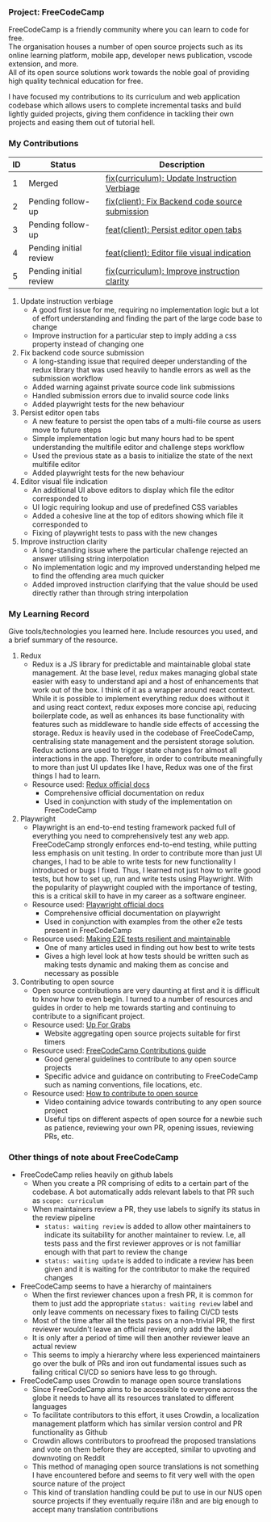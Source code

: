 ### Project: FreeCodeCamp

FreeCodeCamp is a friendly community where you can learn to code for free.  
The organisation houses a number of open source projects such as its online learning platform, mobile app, developer news publication, vscode extension, and more.  
All of its open source solutions work towards the noble goal of providing high quality technical education for free.

I have focused my contributions to its curriculum and web application codebase which allows users to complete incremental tasks and build lightly guided projects, giving them confidence in tackling their own projects and easing them out of tutorial hell.
### My Contributions

| ID | Status | Description |
| -- | ------ | ----------- |
| 1 | Merged | [fix(curriculum): Update Instruction Verbiage](https://github.com/freeCodeCamp/freeCodeCamp/pull/59101) |
| 2 | Pending follow-up | [fix(client): Fix Backend code source submission](https://github.com/freeCodeCamp/freeCodeCamp/pull/58832) |
| 3 | Pending follow-up | [feat(client): Persist editor open tabs](https://github.com/freeCodeCamp/freeCodeCamp/pull/59103) |
| 4 | Pending initial review | [feat(client): Editor file visual indication](https://github.com/freeCodeCamp/freeCodeCamp/pull/59186) |
| 5 | Pending initial review | [fix(curriculum): Improve instruction clarity](https://github.com/freeCodeCamp/freeCodeCamp/pull/59353) |

1. Update instruction verbiage
   * A good first issue for me, requiring no implementation logic but a lot of effort understanding and finding the part of the large code base to change
   * Improve instruction for a particular step to imply adding a css property instead of changing one
2. Fix backend code source submission
   * A long-standing issue that required deeper understanding of the redux library that was used heavily to handle errors as well as the submission workflow
   * Added warning against private source code link submissions
   * Handled submission errors due to invalid source code links
   * Added playwright tests for the new behaviour
3. Persist editor open tabs
   * A new feature to persist the open tabs of a multi-file course as users move to future steps
   * Simple implementation logic but many hours had to be spent understanding the multifile editor and challenge steps workflow
   * Used the previous state as a basis to initialize the state of the next multifile editor
   * Added playwright tests for the new behaviour
4. Editor visual file indication
   * An additional UI above editors to display which file the editor corresponded to
   * UI logic requiring lookup and use of predefined CSS variables
   * Added a cohesive line at the top of editors showing which file it corresponded to
   * Fixing of playwright tests to pass with the new changes
5. Improve instruction clarity
   * A long-standing issue where the particular challenge rejected an answer utilising string interpolation
   * No implementation logic and my improved understanding helped me to find the offending area much quicker
   * Added improved instruction clarifying that the value should be used directly rather than through string interpolation

### My Learning Record

Give tools/technologies you learned here. Include resources you used, and a brief summary of the resource.
1. Redux  
   * Redux is a JS library for predictable and maintainable global state management. At the base level, redux makes managing global state easier with easy to understand api and a host of enhancements that work out of the box. I think of it as a wrapper around react context. While it is possible to implement everything redux does without it and using react context, redux exposes more concise api, reducing boilerplate code, as well as enhances its base functionality with features such as middleware to handle side effects of accessing the storage.
Redux is heavily used in the codebase of FreeCodeCamp, centralising state management and the persistent storage solution. Redux actions are used to trigger state changes for almost all interactions in the app.
Therefore, in order to contribute meaningfully to more than just UI updates like I have, Redux was one of the first things I had to learn.
   * Resource used: [Redux official docs](https://redux.js.org)
     * Comprehensive official documentation on redux
     * Used in conjunction with study of the implementation on FreeCodeCamp
2. Playwright
   * Playwright is an end-to-end testing framework packed full of everything you need to comprehensively test any web app. FreeCodeCamp strongly enforces end-to-end testing, while putting less emphasis on unit testing. In order to contribute more than just UI changes, I had to be able to write tests for new functionality I introduced or bugs I fixed. Thus, I learned not just how to write good tests, but how to set up, run and write tests using Playwright. With the popularity of playwright coupled with the importance of testing, this is a critical skill to have in my career as a software engineer.
   * Resource used: [Playwright official docs](https://playwright.dev/docs/intro)
     * Comprehensive official documentation on playwright
     * Used in conjunction with examples from the other e2e tests present in FreeCodeCamp
   * Resource used: [Making E2E tests resilient and maintainable](https://medium.com/@jeremie.fleurant/how-i-managed-to-leave-my-e2e-tests-for-months-and-find-them-all-green-32dd3361c082)
     * One of many articles used in finding out how best to write tests
     * Gives a high level look at how tests should be written such as making tests dynamic and making them as concise and necessary as possible
3. Contributing to open source
   * Open source contributions are very daunting at first and it is difficult to know how to even begin. I turned to a number of resources and guides in order to help me towards starting and continuing to contribute to a significant project.
   * Resource used: [Up For Grabs](https://up-for-grabs.net)
     * Website aggregating open source projects suitable for first timers
   * Resource used: [FreeCodeCamp Contributions guide](https://contribute.freecodecamp.org/intro/)
     * Good general guidelines to contribute to any open source projects
     * Specific advice and guidance on contributing to FreeCodeCamp such as naming conventions, file locations, etc.
   * Resource used: [How to contribute to open source](https://www.youtube.com/watch?v=cuoNzXFLitc)
     * Video containing advice towards contributing to any open source project
     * Useful tips on different aspects of open source for a newbie such as patience, reviewing your own PR, opening issues, reviewing PRs, etc.

### Other things of note about FreeCodeCamp
* FreeCodeCamp relies heavily on github labels
  * When you create a PR comprising of edits to a certain part of the codebase. A bot automatically adds relevant labels to that PR such as `scope: curriculum`
  * When maintainers review a PR, they use labels to signify its status in the review pipeline
    * `status: waiting review` is added to allow other maintainers to indicate its suitability for another maintainer to review. I.e, all tests pass and the first reviewer approves or is not familliar enough with that part to review the change
    * `status: waiting update` is added to indicate a review has been given and it is waiting for the contributor to make the required changes
* FreeCodeCamp seems to have a hierarchy of maintainers
  * When the first reviewer chances upon a fresh PR, it is common for them to just add the appropriate `status: waiting review` label and only leave comments on necessary fixes to failing CI/CD tests
  * Most of the time after all the tests pass on a non-trivial PR, the first reviewer wouldn't leave an official review, only add the label
  * It is only after a period of time will then another reviewer leave an actual review
  * This seems to imply a hierarchy where less experienced maintainers go over the bulk of PRs and iron out fundamental issues such as failing critical CI/CD so seniors have less to go through.
* FreeCodeCamp uses Crowdin to manage open source translations
  * Since FreeCodeCamp aims to be accessible to everyone across the globe it needs to have all its resources translated to different languages
  * To facilitate contributors to this effort, it uses Crowdin, a localization management platform which has similar version control and PR functionality as Github
  * Crowdin allows contributors to proofread the proposed translations and vote on them before they are accepted, similar to upvoting and downvoting on Reddit
  * This method of managing open source translations is not something I have encountered before and seems to fit very well with the open source nature of the project
  * This kind of translation handling could be put to use in our NUS open source projects if they eventually require i18n and are big enough to accept many translation contributions
